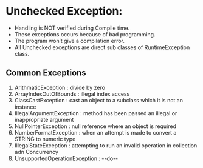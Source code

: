 # Unchecked Exception:

* Handling is NOT verified during Compile time.
* These exceptions occurs because of bad programming.
* The program won’t give a compilation error.
* All Unchecked exceptions are direct sub classes of RuntimeException class.

## Common Exceptions

1. ArithmaticException : divide by zero
2. ArrayIndexOutOfBounds : illegal index access
3. ClassCastException : cast an object to a subclass which it is not an instance
4. IllegalArgumentException : method has been passed an illegal or inappropriate argument
4. NullPointerException : null reference where an object is required
1. NumberFormatException : when an attempt is made to convert a STRING to numeric type
1. IllegalStateException : attempting to run an invalid operation in collection adn Concurrency
1. UnsupportedOperationException : --do--